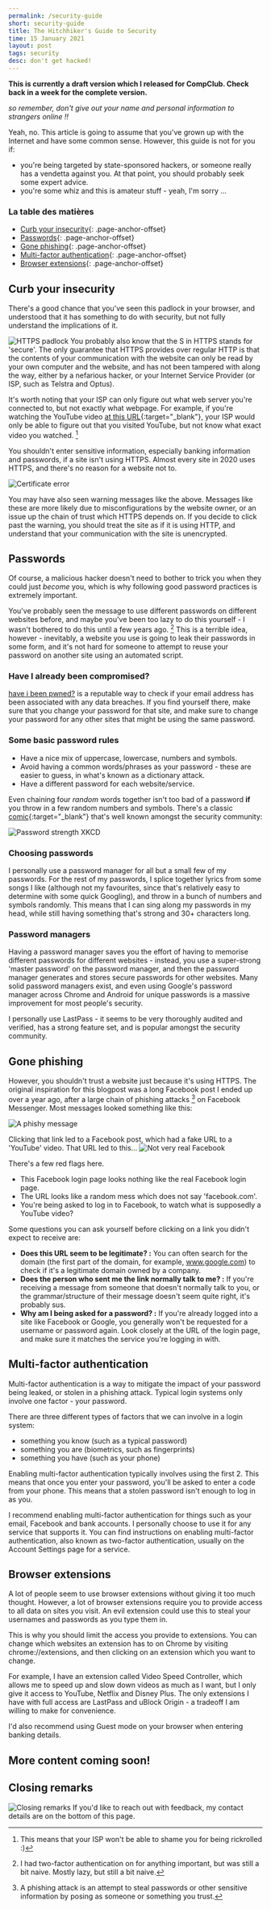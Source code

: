 ```yaml
---
permalink: /security-guide
short: security-guide
title: The Hitchhiker's Guide to Security
time: 15 January 2021
layout: post
tags: security
desc: don't get hacked!
---
```


**This is currently a draft version which I released for CompClub. Check back in a week for the complete version.**

_so remember, don't give out your name and personal information to strangers online !!_

Yeah, no. This article is going to assume that you've grown up with the Internet and have some common sense. However, this guide is not for you if:
- you're being targeted by state-sponsored hackers, or someone really has a vendetta against you. At that point, you should probably seek some expert advice.
- you're some whiz and this is amateur stuff - yeah, I'm sorry ...

### La table des matières
- [Curb your insecurity](#curb-your-insecurity){: .page-anchor-offset}
- [Passwords](#passwords){: .page-anchor-offset}
- [Gone phishing](#to-catch-a-phish){: .page-anchor-offset}
- [Multi-factor authentication](#multi-factor-authentication){: .page-anchor-offset}
- [Browser extensions](#browser-extensions){: .page-anchor-offset}

## Curb your insecurity
There's a good chance that you've seen this padlock in your browser, and understood that it has something to do with security, but not fully understand the implications of it.

![HTTPS padlock](/assets/images/blog/security-guide/https-padlock.jpg)
You probably also know that the S in HTTPS stands for 'secure'. The only guarantee that HTTPS provides over regular HTTP is that the contents of your communication with the website can only be read by your own computer and the website, and has not been tampered with along the way, either by a nefarious hacker, or your Internet Service Provider (or ISP, such as Telstra and Optus).

It's worth noting that your ISP can only figure out what web server you're connected to, but not exactly what webpage. For example, if you're watching the YouTube video [at this URL](https://youtu.be/dQw4w9WgXcQ){:target="_blank"}, your ISP would only be able to figure out that you visited YouTube, but not know what exact video you watched. [^1]

[^1]: This means that your ISP won't be able to shame you for being rickrolled :)

You shouldn't enter sensitive information, especially banking information and passwords, if a site isn't using HTTPS. Almost every site in 2020 uses HTTPS, and there's no reason for a website not to.

![Certificate error](/assets/images/blog/security-guide/certificate-error.jpg)

You may have also seen warning messages like the above. Messages like these are more likely due to misconfigurations by the website owner, or an issue up the chain of trust which HTTPS depends on. If you decide to click past the warning, you should treat the site as if it is using HTTP, and understand that your communication with the site is unencrypted.

## Passwords

Of course, a malicious hacker doesn't need to bother to trick you when they could just _become_ you, which is why following good password practices is extremely important.

You've probably seen the message to use different passwords on different websites before, and maybe you've been too lazy to do this yourself - I wasn't bothered to do this until a few years ago. [^2] This is a terrible idea, however - inevitably, a website you use is going to leak their passwords in some form, and it's not hard for someone to attempt to reuse your password on another site using an automated script.

[^2]: I had two-factor authentication on for anything important, but was still a bit naive. Mostly lazy, but still a bit naive.

### Have I already been compromised?

[have i been pwned?](https://haveibeenpwned.com/) is a reputable way to check if your email address has been associated with any data breaches. If you find yourself there, make sure that you change your password for that site, and make sure to change your password for any other sites that might be using the same password.

### Some basic password rules
- Have a nice mix of uppercase, lowercase, numbers and symbols.
- Avoid having a common words/phrases as your password - these are easier to guess, in what's known as a dictionary attack. 
- Have a different password for each website/service.

Even chaining four _random_ words together isn't too bad of a password **if** you throw in a few random numbers and symbols. There's a classic [comic](https://xkcd.com/936/){:target="_blank"} that's well known amongst the security community:

![Password strength XKCD](https://imgs.xkcd.com/comics/password_strength.png)

### Choosing passwords

I personally use a password manager for all but a small few of my passwords. For the rest of my passwords, I splice together lyrics from some songs I like (although not my favourites, since that's relatively easy to determine with some quick Googling), and throw in a bunch of numbers and symbols randomly. This means that I can sing along my passwords in my head, while still having something that's strong and 30+ characters long. 

### Password managers

Having a password manager saves you the effort of having to memorise different passwords for different websites - instead, you use a super-strong 'master password' on the password manager, and then the password manager generates and stores secure passwords for other websites. Many solid password managers exist, and even using Google's password manager across Chrome and Android for unique passwords is a massive improvement for most people's security.

I personally use LastPass - it seems to be very thoroughly audited and verified, has a strong feature set, and is popular amongst the security community.

## Gone phishing
However, you shouldn't trust a website just because it's using HTTPS. The original inspiration for this blogpost was a long Facebook post I ended up over a year ago, after a large chain of phishing attacks [^3] on Facebook Messenger. Most messages looked something like this:

[^3]: A phishing attack is an attempt to steal passwords or other sensitive information by posing as someone or something you trust.

![A phishy message](/assets/images/blog/security-guide/phishy.jpg)

Clicking that link led to a Facebook post, which had a fake URL to a 'YouTube' video. That URL led to this...
![Not very real Facebook](/assets/images/blog/security-guide/facebook-phish.jpg)

There's a few red flags here.
- This Facebook login page looks nothing like the real Facebook login page.
- The URL looks like a random mess which does not say 'facebook.com'.
- You're being asked to log in to Facebook, to watch what is supposedly a YouTube video?

Some questions you can ask yourself before clicking on a link you didn't expect to receive are:
- **Does this URL seem to be legitimate? :** You can often search for the domain (the first part of the domain, for example, www.google.com) to check if it's a legitimate domain owned by a company.
- **Does the person who sent me the link normally talk to me? :** If you're receiving a message from someone that doesn't normally talk to you, or the grammar/structure of their message doesn't seem quite right, it's probably sus.
- **Why am I being asked for a password? :** If you're already logged into a site like Facebook or Google, you generally won't be requested for a username or password again. Look closely at the URL of the login page, and make sure it matches the service you're logging in with.

## Multi-factor authentication

Multi-factor authentication is a way to mitigate the impact of your password being leaked, or stolen in a phishing attack. Typical login systems only involve one factor - your password.

There are three different types of factors that we can involve in a login system:
- something you know (such as a typical password)
- something you are (biometrics, such as fingerprints)
- something you have (such as your phone)

Enabling multi-factor authentication typically involves using the first 2. This means that once you enter your password, you'll be asked to enter a code from your phone. This means that a stolen password isn't enough to log in as you.

I recommend enabling multi-factor authentication for things such as your email, Facebook and bank accounts. I personally choose to use it for any service that supports it. You can find instructions on enabling multi-factor authentication, also known as two-factor authentication, usually on the Account Settings page for a service.

## Browser extensions

A lot of people seem to use browser extensions without giving it too much thought. However, a lot of browser extensions require you to provide access to all data on sites you visit. An evil extension could use this to steal your usernames and passwords as you type them in.

This is why you should limit the access you provide to extensions. You can change which websites an extension has to on Chrome by visiting chrome://extensions, and then clicking on an extension which you want to change.

For example, I have an extension called Video Speed Controller, which allows me to speed up and slow down videos as much as I want, but I only give it access to YouTube, Netflix and Disney Plus. The only extensions I have with full access are LastPass and uBlock Origin - a tradeoff I am willing to make for convenience.

I'd also recommend using Guest mode on your browser when entering banking details.

## More content coming soon!


## Closing remarks
![Closing remarks](/assets/images/blog/security-guide/closing-remarks.jpg)
If you'd like to reach out with feedback, my contact details are on the bottom of this page.

